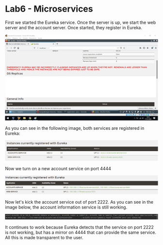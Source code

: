 # Lab6 - Microservices

First we started the Eureka service. 
Once the server is up, we start the web server and the account server. 
Once started, they register in Eureka.

![image 1](Img/1%20-%20TwoServices.png "Two micro up")

As you can see in the following image, both services are registered in Eureka:

![image 2](Img/2%20-%20Registro.png "Both services are registered")

Now we turn on a new account service on port 4444

![image 3](Img/3%20-%20AnotherMicro.png "New Account service")

Now let's kick the account service out of port 2222. 
As you can see in the image below, the account information service is still working.

![image 4](Img/4%20-%20StillWork.PNG "Still Working")

It continues to work because Eureka detects that the service on port 2222 is not working, 
but has a mirror on 4444 that can provide the same service. All this is made transparent to the user.


